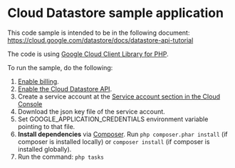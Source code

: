 # Cloud Datastore sample application

This code sample is intended to be in the following document:
https://cloud.google.com/datastore/docs/datastore-api-tutorial

The code is using
[Google Cloud Client Library for PHP](https://googlecloudplatform.github.io/google-cloud-php/#/).

To run the sample, do the following:

1. [Enable billing](https://support.google.com/cloud/answer/6293499#enable-billing).
1. [Enable the Cloud Datastore API](https://console.cloud.google.com/flows/enableapi?apiid=datastore.googleapis.com).
1. Create a service account at the
   [Service account section in the Cloud Console](https://console.cloud.google.com/iam-admin/serviceaccounts/)
1. Download the json key file of the service account.
1. Set GOOGLE_APPLICATION_CREDENTIALS environment variable pointing to that file.
1. **Install dependencies** via [Composer](http://getcomposer.org/doc/00-intro.md).
    Run `php composer.phar install` (if composer is installed locally) or `composer install`
    (if composer is installed globally).
1. Run the command: `php tasks`

